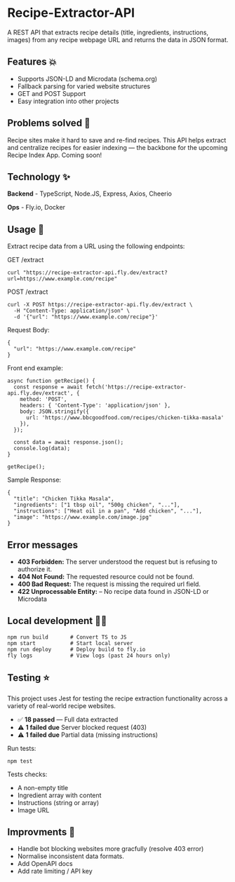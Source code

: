 # Recipe-Extractor-API

A REST API that extracts recipe details (title, ingredients, instructions, images) from any recipe webpage URL and returns the data in JSON format.


## Features 💥

- Supports JSON-LD and Microdata (schema.org)
- Fallback parsing for varied website structures
- GET and POST Support
- Easy integration into other projects


## Problems solved 🎯

Recipe sites make it hard to save and re-find recipes. This API helps extract and centralize recipes for easier indexing — the backbone for the upcoming Recipe Index App. Coming soon!


## Technology ✨ 

**Backend** - TypeScript, Node.JS, Express, Axios, Cheerio

**Ops** - Fly.io, Docker


## Usage 💫

Extract recipe data from a URL using the following endpoints:

GET /extract 

```
curl "https://recipe-extractor-api.fly.dev/extract?url=https://www.example.com/recipe"
```

POST /extract

```
curl -X POST https://recipe-extractor-api.fly.dev/extract \
  -H "Content-Type: application/json" \
  -d '{"url": "https://www.example.com/recipe"}'
```

Request Body:
```
{
  "url": "https://www.example.com/recipe"
}

```

Front end example:
```
async function getRecipe() {
  const response = await fetch('https://recipe-extractor-api.fly.dev/extract', {
    method: 'POST',
    headers: { 'Content-Type': 'application/json' },
    body: JSON.stringify({
      url: 'https://www.bbcgoodfood.com/recipes/chicken-tikka-masala'
    }),
  });

  const data = await response.json();
  console.log(data);
}

getRecipe();
```

Sample Response:
```
{
  "title": "Chicken Tikka Masala",
  "ingredients": ["1 tbsp oil", "500g chicken", "..."],
  "instructions": ["Heat oil in a pan", "Add chicken", "..."],
  "image": "https://www.example.com/image.jpg"
}
```

## Error messages

- **403 Forbidden:** The server understood the request but is refusing to authorize it.
- **404 Not Found:** The requested resource could not be found.
- **400 Bad Request:** The request is missing the required url field.
- **422 Unprocessable Entity:** – No recipe data found in JSON-LD or Microdata

## Local development 🧑‍🏭

```
npm run build       # Convert TS to JS 
npm start           # Start local server
npm run deploy      # Deploy build to fly.io
fly logs            # View logs (past 24 hours only)
```


## Testing ⭐

 This project uses Jest for testing the recipe extraction functionality across a variety of real-world recipe websites.

- ✅ **18 passed** — Full data extracted
- ⚠️ **1 failed due** Server blocked request (403)
- ⚠️ **1 failed due** Partial data (missing instructions)

Run tests:
```
npm test
```

Tests checks:

- A non-empty title
- Ingredient array with content
- Instructions (string or array)
- Image URL
 

## Improvments 🤔 
- Handle bot blocking websites more gracfully (resolve 403 error)
- Normalise inconsistent data formats.
- Add OpenAPI docs
- Add rate limiting / API key
